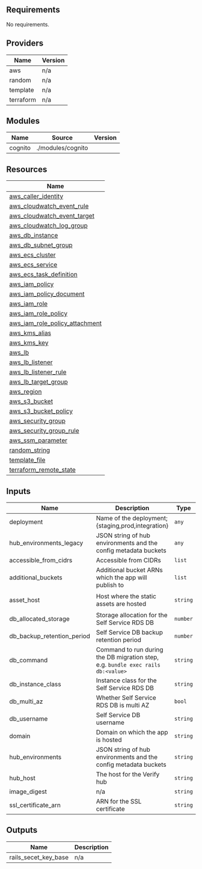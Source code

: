 ## Requirements

No requirements.

## Providers

| Name | Version |
|------|---------|
| aws | n/a |
| random | n/a |
| template | n/a |
| terraform | n/a |

## Modules

| Name | Source | Version |
|------|--------|---------|
| cognito | ./modules/cognito |  |

## Resources

| Name |
|------|
| [aws_caller_identity](https://registry.terraform.io/providers/hashicorp/aws/latest/docs/data-sources/caller_identity) |
| [aws_cloudwatch_event_rule](https://registry.terraform.io/providers/hashicorp/aws/latest/docs/resources/cloudwatch_event_rule) |
| [aws_cloudwatch_event_target](https://registry.terraform.io/providers/hashicorp/aws/latest/docs/resources/cloudwatch_event_target) |
| [aws_cloudwatch_log_group](https://registry.terraform.io/providers/hashicorp/aws/latest/docs/resources/cloudwatch_log_group) |
| [aws_db_instance](https://registry.terraform.io/providers/hashicorp/aws/latest/docs/resources/db_instance) |
| [aws_db_subnet_group](https://registry.terraform.io/providers/hashicorp/aws/latest/docs/resources/db_subnet_group) |
| [aws_ecs_cluster](https://registry.terraform.io/providers/hashicorp/aws/latest/docs/resources/ecs_cluster) |
| [aws_ecs_service](https://registry.terraform.io/providers/hashicorp/aws/latest/docs/resources/ecs_service) |
| [aws_ecs_task_definition](https://registry.terraform.io/providers/hashicorp/aws/latest/docs/resources/ecs_task_definition) |
| [aws_iam_policy](https://registry.terraform.io/providers/hashicorp/aws/latest/docs/resources/iam_policy) |
| [aws_iam_policy_document](https://registry.terraform.io/providers/hashicorp/aws/latest/docs/data-sources/iam_policy_document) |
| [aws_iam_role](https://registry.terraform.io/providers/hashicorp/aws/latest/docs/resources/iam_role) |
| [aws_iam_role_policy](https://registry.terraform.io/providers/hashicorp/aws/latest/docs/resources/iam_role_policy) |
| [aws_iam_role_policy_attachment](https://registry.terraform.io/providers/hashicorp/aws/latest/docs/resources/iam_role_policy_attachment) |
| [aws_kms_alias](https://registry.terraform.io/providers/hashicorp/aws/latest/docs/resources/kms_alias) |
| [aws_kms_key](https://registry.terraform.io/providers/hashicorp/aws/latest/docs/resources/kms_key) |
| [aws_lb](https://registry.terraform.io/providers/hashicorp/aws/latest/docs/resources/lb) |
| [aws_lb_listener](https://registry.terraform.io/providers/hashicorp/aws/latest/docs/resources/lb_listener) |
| [aws_lb_listener_rule](https://registry.terraform.io/providers/hashicorp/aws/latest/docs/resources/lb_listener_rule) |
| [aws_lb_target_group](https://registry.terraform.io/providers/hashicorp/aws/latest/docs/resources/lb_target_group) |
| [aws_region](https://registry.terraform.io/providers/hashicorp/aws/latest/docs/data-sources/region) |
| [aws_s3_bucket](https://registry.terraform.io/providers/hashicorp/aws/latest/docs/resources/s3_bucket) |
| [aws_s3_bucket_policy](https://registry.terraform.io/providers/hashicorp/aws/latest/docs/resources/s3_bucket_policy) |
| [aws_security_group](https://registry.terraform.io/providers/hashicorp/aws/latest/docs/resources/security_group) |
| [aws_security_group_rule](https://registry.terraform.io/providers/hashicorp/aws/latest/docs/resources/security_group_rule) |
| [aws_ssm_parameter](https://registry.terraform.io/providers/hashicorp/aws/latest/docs/resources/ssm_parameter) |
| [random_string](https://registry.terraform.io/providers/hashicorp/random/latest/docs/resources/string) |
| [template_file](https://registry.terraform.io/providers/hashicorp/template/latest/docs/data-sources/file) |
| [terraform_remote_state](https://registry.terraform.io/providers/hashicorp/terraform/latest/docs/data-sources/remote_state) |

## Inputs

| Name | Description | Type | Default | Required |
|------|-------------|------|---------|:--------:|
| deployment | Name of the deployment; {staging,prod,integration} | `any` | n/a | yes |
| hub\_environments\_legacy | JSON string of hub environments and the config metadata buckets | `any` | n/a | yes |
| accessible\_from\_cidrs | Accessible from CIDRs | `list` | `[]` | no |
| additional\_buckets | Additional bucket ARNs which the app will publish to | `list` | `[]` | no |
| asset\_host | Host where the static assets are hosted | `string` | `"gds-verify-self-service-assets.s3.amazonaws.com"` | no |
| db\_allocated\_storage | Storage allocation for the Self Service RDS DB | `number` | `50` | no |
| db\_backup\_retention\_period | Self Service DB backup retention period | `number` | `7` | no |
| db\_command | Command to run during the DB migration step, e.g. `bundle exec rails db:<value>` | `string` | `"migrate"` | no |
| db\_instance\_class | Instance class for the Self Service RDS DB | `string` | `"db.t3.small"` | no |
| db\_multi\_az | Whether Self Service RDS DB is multi AZ | `bool` | `false` | no |
| db\_username | Self Service DB username | `string` | `"postgres"` | no |
| domain | Domain on which the app is hosted | `string` | `""` | no |
| hub\_environments | JSON string of hub environments and the config metadata buckets | `string` | `""` | no |
| hub\_host | The host for the Verify hub | `string` | `"signin.service.gov.uk"` | no |
| image\_digest | n/a | `string` | `""` | no |
| ssl\_certificate\_arn | ARN for the SSL certificate | `string` | `""` | no |

## Outputs

| Name | Description |
|------|-------------|
| rails\_secet\_key\_base | n/a |
